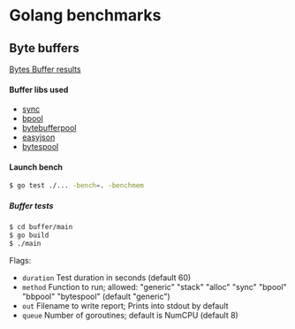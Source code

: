 # Golang benchmarks

## Byte buffers

[Bytes Buffer results](https://omgnull.github.io/go-benchmark/buffer/)

#### Buffer libs used
* [sync](https://golang.org/pkg/sync/)
* [bpool](https://github.com/oxtoacart/bpool)
* [bytebufferpool](https://github.com/valyala/bytebufferpool)
* [easyjson](https://github.com/mailru/easyjson/blob/master/buffer/pool.go)
* [bytespool](https://github.com/wencan/bytespool)


#### Launch bench
```sh
$ go test ./... -bench=. -benchmem
```

##### Buffer tests
```sh
$ cd buffer/main
$ go build
$ ./main
```

Flags:
* `duration` Test duration in seconds (default 60)
* `method` Function to run; allowed: "generic" "stack" "alloc" "sync" "bpool" "bbpool" "bytespool" (default "generic")
* `out` Filename to write report; Prints into stdout by default
* `queue` Number of goroutines; default is NumCPU (default 8)
